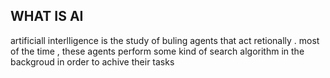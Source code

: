 ## WHAT IS AI 

artificiall interlligence is the study of buling agents that act retionally . most of the time , these agents perform some kind of search algorithm in the backgroud in order to achive their tasks 

